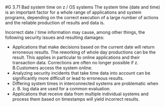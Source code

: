 #G 3.71 Bad system time on z / OS systems
The system time (date and time) is an important factor for a whole range of applications and system programs, depending on the correct execution of a large number of actions and the reliable production of results and data is.

Incorrect date / time information may cause, among other things, the following security issues and resulting damages:

* Applications that make decisions based on the current date will return erroneous results. The reworking of whole day productions can be the result. This applies in particular to online applications and their transaction data. Corrections are often no longer possible if z. B.Customers access the system online.
* Analyzing security incidents that take time data into account can be significantly more difficult or lead to erroneous results.
* Differing system times in interconnected systems are problematic when z. B. log data are used for a common evaluation.
* Applications that receive data from multiple individual systems and process them based on timestamps will yield incorrect results.




